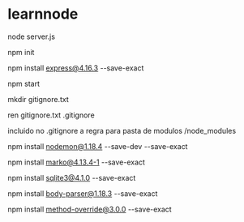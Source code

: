 # learnnode 
node server.js

npm init

npm install express@4.16.3 --save-exact

npm start

mkdir gitignore.txt

ren gitignore.txt .gitignore

incluido no .gitignore a regra para pasta de modulos /node_modules

npm install nodemon@1.18.4 --save-dev --save-exact

npm install marko@4.13.4-1 --save-exact

npm install sqlite3@4.1.0 --save-exact

npm install body-parser@1.18.3 --save-exact

npm install method-override@3.0.0 --save-exact




